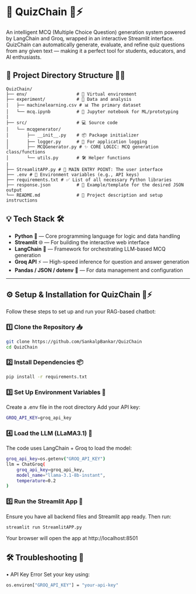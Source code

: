 # 🧠 QuizChain 🎯⚡
An intelligent MCQ (Multiple Choice Question) generation system powered by LangChain and Groq, wrapped in an interactive Streamlit interface.
QuizChain can automatically generate, evaluate, and refine quiz questions from any given text — making it a perfect tool for students, educators, and AI enthusiasts.


## 📁 Project Directory Structure 🧠💬

```
QuizChain/
├── env/                   # 🐍 Virtual environment
├── experiment/            # 🧪 Data and analysis
│   ├── machinelearning.csv # 📊 The primary dataset
│   └── mcq.ipynb          # 📓 Jupyter notebook for ML/prototyping
|
├── src/                   # 💻 Source code
│   └── mcqgenerator/
│       ├── __init__.py    # 📦 Package initializer
│       ├── logger.py      # 📜 For application logging
│       ├── MCQGenerator.py # ✨ CORE LOGIC: MCQ generation class/functions
│       └── utils.py       # 🛠️ Helper functions
|
├── StreamlitAPP.py # 🚀 MAIN ENTRY POINT: The user interface
├── .env # 🔑 Environment variables (e.g., API keys)
├── requirements.txt # ✅ List of all necessary Python libraries
├── response.json          # 📩 Example/template for the desired JSON output
└── README.md              # 📖 Project description and setup instructions
```

## 💡 Tech Stack 🛠️
- **Python** 🐍 — Core programming language for logic and data handling
- **Streamlit** 🌐 — For building the interactive web interface
- **LangChain** 🔗 — Framework for orchestrating LLM-based MCQ generation
- **Groq API** ⚡ — High-speed inference for question and answer generation
- **Pandas / JSON / dotenv** 📄 — For data management and configuration

---

## ⚙️ Setup & Installation for QuizChain 🎯⚡
Follow these steps to set up and run your RAG-based chatbot:
### 1️⃣ Clone the Repository 📥
```sh
git clone https://github.com/SankalpBankar/QuizChain
cd QuizChain
```

### 2️⃣ Install Dependencies 📦
```sh
pip install -r requirements.txt
```


### 3️⃣ Set Up Environment Variables 🔑
Create a .env file in the root directory
Add your API key:
```sh
GROQ_API_KEY=groq_api_key
```

### 4️⃣ Load the LLM (LLaMA3.1) 🦙
The code uses LangChain + Groq to load the model:
```sh
groq_api_key=os.getenv("GROQ_API_KEY")
llm = ChatGroq(
    groq_api_key=groq_api_key,  
    model_name="llama-3.1-8b-instant",
    temperature=0.2        
)
```

### 5️⃣ Run the Streamlit App 🚀
Ensure you have all backend files and Streamlit app ready. Then run:
```sh
streamlit run StreamlitAPP.py
```
Your browser will open the app at http://localhost:8501


## 🛠️ Troubleshooting 🚨
•	API Key Error
Set your key using:
```sh
os.environ["GROQ_API_KEY"] = "your-api-key"
```

